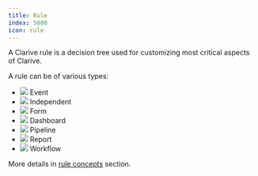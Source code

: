```yaml
---
title: Rule
index: 5000
icon: rule
---
```


A Clarive rule is a decision tree used for customizing most critical aspects of Clarive.

A rule can be of various types:

- <img src='/static/images/icons/event.svg' /> Event
- <img src='static/images/icons/rule.svg' /> Independent
- <img src='static/images/icons/form.svg' /> Form
- <img src='static/images/icons/dashboard.svg' /> Dashboard
- <img src='static/images/icons/job.svg' /> Pipeline
- <img src='static/images/icons/report.svg' /> Report
- <img src='static/images/icons/webservice-blue.svg' /> Workflow

More details in [rule concepts](rules/rule-concepts) section.
